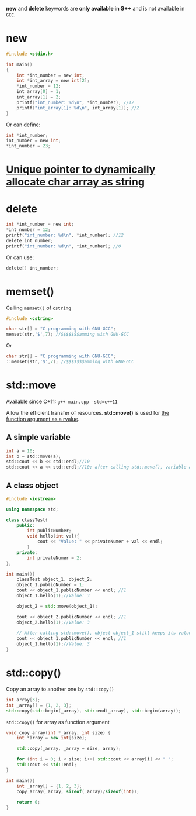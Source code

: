 **new** and **delete** keywords are **only available in G++** and is not available in ``GCC``.

# new

```c
#include <stdio.h>

int main()
{  
	int *int_number = new int;
	int *int_array = new int[2];
	*int_number = 12;
	int_array[0] = 1;
	int_array[1] = 2;
	printf("int_number: %d\n", *int_number); //12
	printf("int_array[1]: %d\n", int_array[1]); //2
}
```
Or can define:

```c
int *int_number;
int_number = new int;
*int_number = 23;
```
# [Unique pointer to dynamically allocate char array as string](https://github.com/TranPhucVinh/Cplusplus/blob/master/Physical%20layer/Memory/Pointer/Smart%20pointer/Unique%20pointer%20for%20array.md#unique-pointer-for-char-array-as-string)

# delete

```c
int *int_number = new int;
*int_number = 12;
printf("int_number: %d\n", *int_number); //12
delete int_number;
printf("int_number: %d\n", *int_number); //0
```
Or can use:
```c
delete[] int_number;
```
# memset()

Calling ``memset()`` of ``cstring``

```cpp 
#include <cstring>

char str[] = "C programming with GNU-GCC";
memset(str,'$',7); //$$$$$$$amming with GNU-GCC
```

Or

```cpp
char str[] = "C programming with GNU-GCC";
::memset(str,'$',7); //$$$$$$$amming with GNU-GCC
```
# std::move

Available since C+11: ``g++ main.cpp -std=c++11``

Allow the efficient transfer of resources. **std::move()** is used for [the function argument as a rvalue](https://github.com/TranPhucVinh/Cplusplus/blob/master/Physical%20layer/Memory/lvalue%20and%20rvalue.md#rvalue-as-function-argument).

## A simple variable

```c
int a = 10;
int b = std::move(a);
std::cout << b << std::endl;//10
std::cout << a << std::endl;//10; after calling std::move(), variable a still keeps its value
```

## A class object

```cpp
#include <iostream>

using namespace std;

class classTest{
	public:
		int publicNumber;
		void hello(int val){
			cout << "Value: " << privateNumer + val << endl;
		}
	private:
		int privateNumer = 2;
};

int main(){
	classTest object_1, object_2;
	object_1.publicNumber = 1;
	cout << object_1.publicNumber << endl; //1
	object_1.hello(1);//Value: 3

	object_2 = std::move(object_1);

	cout << object_2.publicNumber << endl; //1
	object_2.hello(1);//Value: 3
	
	// After calling std::move(), object object_1 still keeps its value
	cout << object_1.publicNumber << endl; //1
	object_1.hello(1);//Value: 3
}
```
# std::copy()
Copy an array to another one by ``std::copy()``
```cpp
int array[3];
int _array[] = {1, 2, 3};
std::copy(std::begin(_array), std::end(_array), std::begin(array));
```
``std::copy()`` for array as function argument
```cpp
void copy_array(int *_array, int size) {
    int *array = new int[size];

    std::copy(_array, _array + size, array);

    for (int i = 0; i < size; i++) std::cout << array[i] << " ";
    std::cout << std::endl;
}

int main(){
    int _array[] = {1, 2, 3};
    copy_array(_array, sizeof(_array)/sizeof(int));
    
    return 0;
}
```
